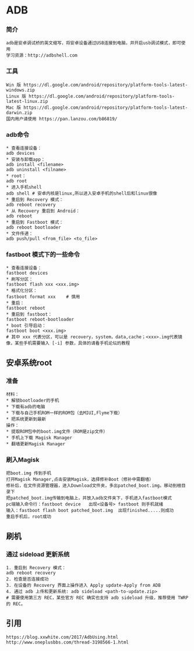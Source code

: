 # ADB
### 简介
	adb是安卓调试桥的英文缩写，将安卓设备通过USB连接到电脑，并开启usb调试模式，即可使用
	学习资源：http://adbshell.com
### 工具
	Win 版 https://dl.google.com/android/repository/platform-tools-latest-windows.zip
	Linux 版 https://dl.google.com/android/repository/platform-tools-latest-linux.zip
	Mac 版 https://dl.google.com/android/repository/platform-tools-latest-darwin.zip
	国内用户请使用 https://pan.lanzou.com/b86819/
### adb命令
	* 查看连接设备：
	adb devices
	* 安装与卸载app：
	adb install <filename>
	adb uninstall <filname>
	* root：
	adb root
	* 进入手机shell
	adb shell # 安卓内核是linux,所以进入安卓手机的shell后和linux很像
	* 重启到 Recovery 模式：
	adb reboot recovery
	* 从 Recovery 重启到 Android：
	adb reboot
	* 重启到 Fastboot 模式：
	adb reboot bootloader
	* 文件传递：
	adb push/pull <from_file> <to_file>
### fastboot 模式下的一些命令
	* 查看连接设备：
	fastboot devices
	* 刷写分区：
	fastboot flash xxx <xxx.img>
	* 格式化分区：
	fastboot format xxx    # 慎用
	* 重启：
	fastboot reboot
	* 重启到 fastboot：
	fastboot reboot-bootloader
	* boot 引导启动：
	fastboot boot <xxx.img>
	# 其中 xxx 代表分区，可以是 recovery，system，data,cache；<xxx>.img代表镜像，某些手机需要输入 [-i] 参数，具体的请看手机论坛的教程

## 安卓系统root
### 准备
	材料：
	* 解锁bootloader的手机
	* 下载有adb的电脑
	* 下载与自己手机ROM一样的ROM包（去MIUI,Flyme下载）
	* 把系统更新到最新
	操作：
	* 提取ROM包中的boot.img文件（ROM是zip文件）
	* 手机上下载 Magisk Manager
	* 翻墙更新Magisk Manager

### 刷入Magisk
	把boot.img 传到手机
	打开Magisk Manager,点击安装Magisk，选择修补Boot（修补中需翻墙）
	修补后，在文件资源管理器，进入Download文件夹，多出patched_boot.img。移动到根目录下
	把patched_boot.img传输到电脑上，并放入adb文件夹下，手机进入fastboot模式
	pc端输入命令行：fastboot device   出现<设备号> fastboot 则手机就绪
	输入：fastboot flash boot patched_boot.img  出现finished.....则成功
	重启手机后，root成功
## 刷机
### 通过 sideload 更新系统
	1. 重启到 Recovery 模式：
	adb reboot recovery
	2. 检查是否连接成功
	3. 在设备的 Recovery 界面上操作进入 Apply update-Apply from ADB
	4. 通过 adb 上传和更新系统: adb sideload <path-to-update.zip>
	# 需要使用第三方 REC，某些官方 REC 确实也支持 adb sideload 升级，推荐使用 TWRP 的 REC。



## 引用
	https://blog.xxwhite.com/2017/AdbUsing.html
	http://www.oneplusbbs.com/thread-3198566-1.html
